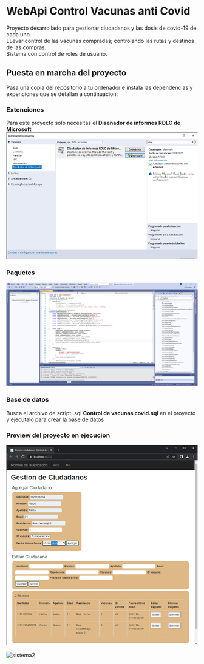 # WebApi Control Vacunas anti Covid
Proyecto desarrollado para gestionar ciudadanos y las dosis de covid-19 de cada uno.  
LLevar control de las vacunas compradas; controlando las rutas y destinos de las compras.  
Sistema con control de roles de usuario.  
  
## Puesta en marcha del proyecto
Pasa una copia del repositorio a tu ordenador e instala las dependencias y expenciones que se detallan a continuacion:
### Extenciones
Para este proyecto solo necesitas el **Diseñador de informes RDLC de Microsoft**
![extenciones](Extenciones.png)
### Paquetes
![paquetes](paquetes.png)
### Base de datos
Busca el archivo de script .sql **Control de vacunas covid.sql** en el proyecto y ejecutalo para crear la base de datos
### Preview del proyecto en ejecucion
![sistema1](Sistema1.png)
  
![sistema2](Sistema2.png)
